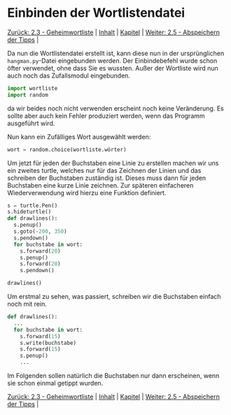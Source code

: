 # Einbinden der Wortlistendatei

[Zurück: 2.3 - Geheimwortliste](hanggeheimliste.md) |  [Inhalt](README.md) |  [Kapitel](hangman.md) |  [Weiter: 2.5 - Abspeichern der Tipps](hangtipsspeich.md) | 

Da nun die Wortlistendatei erstellt ist, kann diese nun in der ursprünglichen `hangman.py`-Datei eingebunden werden. Der Einbindebefehl wurde schon öfter verwendet, ohne dass Sie es wussten. Außer der Wortliste wird nun auch noch das Zufallsmodul eingebunden.

```python
import wortliste
import random
```

da wir beides noch nicht verwenden erscheint noch keine Veränderung. Es sollte aber auch kein Fehler produziert werden, wenn das Programm ausgeführt wird.

Nun kann ein Zufälliges Wort ausgewählt werden:

```python
wort = random.choice(wortliste.wörter)
```

Um jetzt für jeden der Buchstaben eine Linie zu erstellen machen wir uns ein zweites turtle, welches nur für das Zeichnen der Linien und das schreiben der Buchstaben zuständig ist. Dieses muss dann für jeden Buchstaben eine kurze Linie zeichnen. Zur späteren einfacheren Wiederverwendung wird hierzu eine Funktion definiert.

```python
s = turtle.Pen()
s.hideturtle()
def drawlines():
  s.penup()
  s.goto(-200, 350)
  s.pendown()
  for buchstabe in wort:
    s.forward(20)
    s.penup()
    s.forward(20)
    s.pendown()

drawlines()
```

Um erstmal zu sehen, was passiert, schreiben wir die Buchstaben einfach noch mit rein.

```python
def drawlines():
  ...
  for buchstabe in wort:
    s.forward(15)
    s.write(buchstabe)
    s.forward(15)
    s.penup()
    ...
```

Im Folgenden sollen natürlich die Buchstaben nur dann erscheinen, wenn sie schon einmal getippt wurden.

[Zurück: 2.3 - Geheimwortliste](hanggeheimliste.md) |  [Inhalt](README.md) |  [Kapitel](hangman.md) |  [Weiter: 2.5 - Abspeichern der Tipps](hangtipsspeich.md) | 
